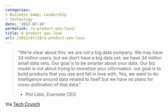 ```yaml
---
categories:
- Business &amp; Leadership
- Technology
date: '2012-07-19'
permalink: /a-product-you-love/
title: A product you love
url: /2012/07/19/a-product-you-love
---
```


<blockquote>"We’re clear about this: we are not a big data company. We may have 34 million users, but we don’t have a big data set; we have 34 million small data sets. Our goal is to be smarter about your data. Our biz model is not about trying to monetize your information. our goal is to build products that you use and fall in love with. Yes, we want to do intelligence around data related to itself but we have no plans for cross-pollination of that data."

- Phil Libin, Evernote CEO</blockquote>

Via <a href="http://techcrunch.com/2012/07/15/evernote-libin-interview/">Tech Crunch</a>